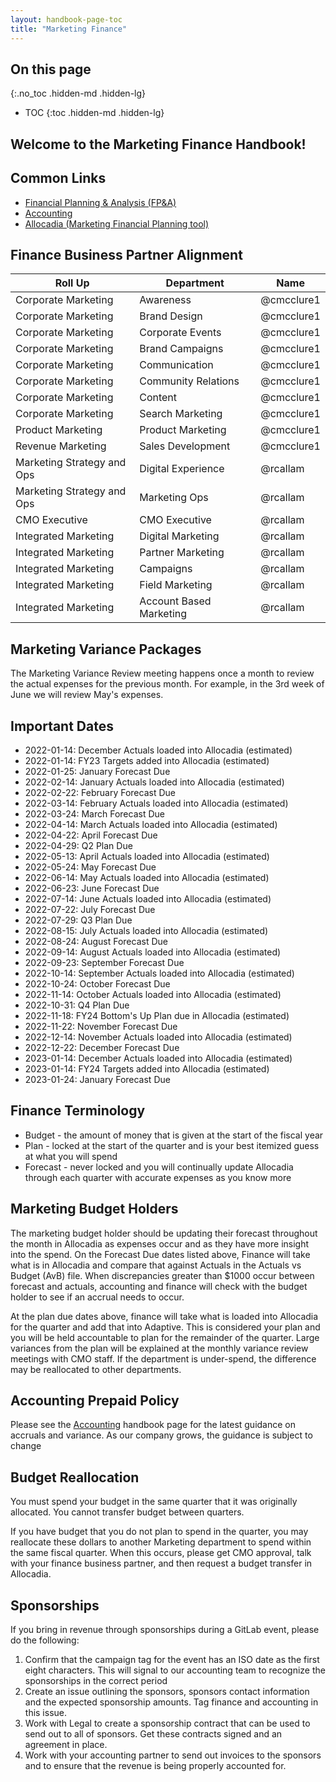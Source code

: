 ```yaml
---
layout: handbook-page-toc
title: "Marketing Finance"
---
```


## On this page
{:.no_toc .hidden-md .hidden-lg}

- TOC
{:toc .hidden-md .hidden-lg}

## Welcome to the Marketing Finance Handbook!

## Common Links
 * [Financial Planning & Analysis (FP&A)](https://about.gitlab.com/handbook/finance/financial-planning-and-analysis/)
 * [Accounting](https://about.gitlab.com/handbook/finance/accounting/)
 * [Allocadia (Marketing Financial Planning tool)](https://about.gitlab.com/handbook/marketing/strategy-performance/allocadia/)


## Finance Business Partner Alignment

| Roll Up | Department | Name |
| -------- | ---- | -------- |
| Corporate Marketing | Awareness | @cmcclure1 |
| Corporate Marketing | Brand Design | @cmcclure1 | 
| Corporate Marketing | Corporate Events | @cmcclure1 |
| Corporate Marketing | Brand Campaigns | @cmcclure1 |
| Corporate Marketing | Communication | @cmcclure1 |
| Corporate Marketing | Community Relations | @cmcclure1 |
| Corporate Marketing | Content | @cmcclure1 |
| Corporate Marketing | Search Marketing | @cmcclure1 |
| Product Marketing | Product Marketing | @cmcclure1 |
| Revenue Marketing | Sales Development| @cmcclure1 |
| Marketing Strategy and Ops | Digital Experience | @rcallam |
| Marketing Strategy and Ops | Marketing Ops | @rcallam |
| CMO Executive | CMO Executive | @rcallam |
| Integrated Marketing | Digital Marketing | @rcallam |
| Integrated Marketing | Partner Marketing | @rcallam |
| Integrated Marketing | Campaigns | @rcallam |
| Integrated Marketing | Field Marketing | @rcallam |
| Integrated Marketing | Account Based Marketing | @rcallam |




## Marketing Variance Packages

The Marketing Variance Review meeting happens once a month to review the actual expenses for the previous month. For example, in the 3rd week of June we will review May's expenses.  

## Important Dates
* 2022-01-14: December Actuals loaded into Allocadia (estimated) 
* 2022-01-14: FY23 Targets added into Allocadia (estimated)
* 2022-01-25: January Forecast Due 
* 2022-02-14: January Actuals loaded into Allocadia (estimated)
* 2022-02-22: February Forecast Due
* 2022-03-14: February Actuals loaded into Allocadia (estimated) 
* 2022-03-24: March Forecast Due
* 2022-04-14: March Actuals loaded into Allocadia (estimated) 
* 2022-04-22: April Forecast Due
* 2022-04-29: Q2 Plan Due 
* 2022-05-13: April Actuals loaded into Allocadia (estimated) 
* 2022-05-24: May Forecast Due
* 2022-06-14: May Actuals loaded into Allocadia (estimated) 
* 2022-06-23: June Forecast Due
* 2022-07-14: June Actuals loaded into Allocadia (estimated) 
* 2022-07-22: July Forecast Due 
* 2022-07-29: Q3 Plan Due 
* 2022-08-15: July Actuals loaded into Allocadia (estimated) 
* 2022-08-24: August Forecast Due 
* 2022-09-14: August Actuals loaded into Allocadia (estimated) 
* 2022-09-23: September Forecast Due 
* 2022-10-14: September  Actuals loaded into Allocadia (estimated) 
* 2022-10-24: October Forecast Due 
* 2022-11-14: October Actuals loaded into Allocadia (estimated) 
* 2022-10-31: Q4 Plan Due 
* 2022-11-18: FY24 Bottom's Up Plan due in Allocadia (estimated)
* 2022-11-22: November Forecast Due 
* 2022-12-14: November Actuals loaded into Allocadia (estimated)
* 2022-12-22: December Forecast Due 
* 2023-01-14: December Actuals loaded into Allocadia (estimated) 
* 2023-01-14: FY24 Targets added into Allocadia (estimated)
* 2023-01-24: January Forecast Due 

## Finance Terminology

* Budget - the amount of money that is given at the start of the fiscal year
* Plan - locked at the start of the quarter and is your best itemized guess at what you will spend
* Forecast - never locked and you will continually update Allocadia through each quarter with accurate expenses as you know more

## Marketing Budget Holders

The marketing budget holder should be updating their forecast throughout the month in Allocadia as expenses occur and as they have more insight into the spend. On the Forecast Due dates listed above, Finance will take what is in Allocadia and compare that against Actuals in the Actuals vs Budget (AvB) file. When discrepancies greater than $1000 occur between forecast and actuals, accounting and finance will check with the budget holder to see if an accrual needs to occur.

At the plan due dates above, finance will take what is loaded into Allocadia for the quarter and add that into Adaptive. This is considered your plan and you will be held accountable to plan for the remainder of the quarter. Large variances from the plan will be explained at the monthly variance review meetings with CMO staff. If the department is under-spend, the difference may be reallocated to other departments. 

## Accounting Prepaid Policy

Please see the [Accounting](https://about.gitlab.com/handbook/finance/accounting/#prepaid-expense-policy) handbook page for the latest guidance on accruals and variance. As our company grows, the guidance is subject to change 

## Budget Reallocation

You must spend your budget in the same quarter that it was originally allocated. You cannot transfer budget between quarters. 

If you have budget that you do not plan to spend in the quarter, you may reallocate these dollars to another Marketing department to spend within the same fiscal quarter. When this occurs, please get CMO approval, talk with your finance business partner, and then request a budget transfer in Allocadia. 

## Sponsorships

If you bring in revenue through sponsorships during a GitLab event, please do the following: 
1. Confirm that the campaign tag for the event has an ISO date as the first eight characters. This will signal to our accounting team to recognize the sponsorships in the correct period 
2. Create an issue outlining the sponsors, sponsors contact information and the expected sponsorship amounts. Tag finance and accounting in this issue. 
3. Work with Legal to create a sponsorship contract that can be used to send out to all of sponsors. Get these contracts signed and an agreement in place.
4. Work with your accounting partner to send out invoices to the sponsors and to ensure that the revenue is being properly accounted for. 


